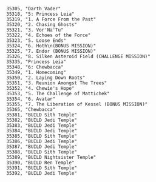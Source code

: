 ﻿```text
35305, "Darth Vader"
35318, "5: Princess Leia"
35319, "1. A Force From the Past"
35320, "2. Chasing Ghosts"
35321, "3. Vor'Na'Tu"
35322, "4. Echoes of the Force"
35323, "5. Loose Ends"
35324, "6. Hoth\n(BONUS MISSION)"
35325, "7. Endor (BONUS MISSION)"
35326, "8. Silken Asteroid Field (CHALLENGE MISSION)"
35335, "Princess Leia"
35348, "6: Chewbacca"
35349, "1. Homecoming"
35350, "2. Laying Down Roots"
35351, "3. Reunion Amongst The Trees"
35352, "4. Chewie's Hope"
35353, "5. The Challenge of Mattichek"
35354, "6. Avatar"
35355, "7. The Liberation of Kessel (BONUS MISSION)"
35365, "Chewbacca"
35381, "BUILD Sith Temple"
35382, "BUILD Jedi Temple"
35383, "BUILD Jedi Temple"
35384, "BUILD Jedi Temple"
35385, "BUILD Sith Temple"
35386, "BUILD Jedi Temple"
35387, "BUILD Jedi Temple"
35388, "BUILD Sith Temple"
35389, "BUILD Nightsister Temple"
35390, "BUILD Ren Temple"
35391, "BUILD Sith Temple"
35392, "BUILD Jedi Temple"
```